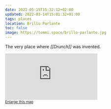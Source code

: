 ```yaml
---
date: 2021-05-15T15:32:12+02:00
updated: 2022-03-14T15:01:32+01:00
tags: places
location: Brillo Parlante
toc: false
image: https://tommi.space/brillo-parlante.jpg
---
```

The very place where *[[Drunch]]* was invented.

<div class='embed'><iframe frameborder='0' scrolling='no' marginheight='0' marginwidth='0' src='https://www.openstreetmap.org/export/embed.html?bbox=12.325765156929267%2C45.43747421696264%2C12.328018212501776%2C45.43892339359483&amp;layer=mapnik&amp;marker=45.438198809931095%2C12.32689168471552'></iframe><br/><small><a href='https://www.openstreetmap.org/?mlat=45.43820&amp;mlon=12.32689#map=19/45.43820/12.32689'>Enlarge this map</a></small></div>